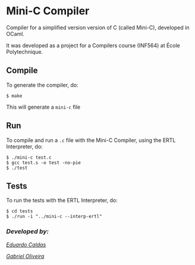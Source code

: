 # Mini-C Compiler

Compiler for a simplified version version of C (called Mini-C), developed in OCaml.

It was developed as a project for a Compilers course (INF564) at École Polytechnique.

## Compile

To generate the compiler, do:
```
$ make
```
This will generate a ``mini-c`` file

## Run

To compile and run a ``.c`` file with the Mini-C Compiler, using the ERTL Interpreter, do:

```
$ ./mini-c test.c
$ gcc test.s -o test -no-pie
$ ./test
```

## Tests

To run the tests with the ERTL Interpreter, do:
```
$ cd tests
$ ./run -i "../mini-c --interp-ertl"
```


### *Developed by:*

*[Eduardo Caldas](https://github.com/eduucaldas)*

*[Gabriel Oliveira](https://github.com/gabrieloliveiragom)*
